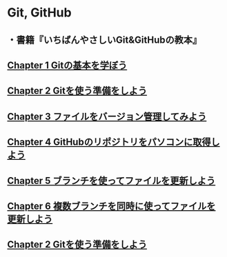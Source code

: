 # Git, GitHub
## ・書籍『いちばんやさしいGit&GitHubの教本』

## [Chapter 1 Gitの基本を学ぼう](https://github.com/YSWEngineer/git-github/blob/main/chapter1.md)

## [Chapter 2 Gitを使う準備をしよう](https://github.com/YSWEngineer/git-github/blob/main/chapter2.md)

## [Chapter 3 ファイルをバージョン管理してみよう](https://github.com/YSWEngineer/git-github/blob/main/chapter3.md)

## [Chapter 4 GitHubのリポジトリをパソコンに取得しよう](https://github.com/YSWEngineer/git-github/blob/main/chapter4.md)

## [Chapter 5 ブランチを使ってファイルを更新しよう](https://github.com/YSWEngineer/git-github/blob/main/chapter5.md)

## [Chapter 6 複数ブランチを同時に使ってファイルを更新しよう](https://github.com/YSWEngineer/git-github/blob/main/chapter6.md)

## [Chapter 2 Gitを使う準備をしよう](https://github.com/YSWEngineer/git-github/blob/main/chapter2.md)
